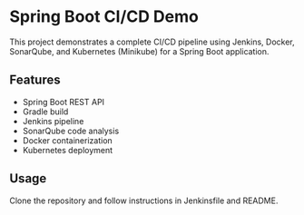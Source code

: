 # Spring Boot CI/CD Demo

This project demonstrates a complete CI/CD pipeline using Jenkins, Docker, SonarQube, and Kubernetes (Minikube) for a Spring Boot application.

## Features
- Spring Boot REST API
- Gradle build
- Jenkins pipeline
- SonarQube code analysis
- Docker containerization
- Kubernetes deployment

## Usage
Clone the repository and follow instructions in Jenkinsfile and README.